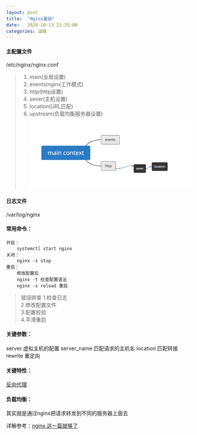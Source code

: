 ```yaml
---
layout: post
title:  "Nginx基础"
date:   2020-10-13 21:25:00
categories: 运维
---
```


#### 主配置文件
/etc/nginx/nginx.conf  
>	1. main(全局设置)  
>	2. events(nginx工作模式)  
>	3. http(http设置)  
>	4. sever(主机设置)  
>	5. location(URL匹配)  
>	6. upstream(负载均衡服务器设置)  
![avatar](/assets/images/study/Nginx_basic01.jpg)

#### 日志文件
/var/log/nginx

#### 常用命令：
	开启：
		systemctl start nginx
	关闭：
		nginx -s stop 
	重启：
		修改配置后
		nginx -t 检查配置语法
		nginx -s reload 重启

>错误排查
>1.检查日志  
>2.修改配置文件  
>3.配置校验  
>4.平滑重启  


#### 关键参数：
server 虚拟主机的配置
server_name 匹配请求的主机名
location 匹配转接
rewrite 重定向

#### 关键特性：
[反向代理]

#### 负载均衡：
其实就是通过nginx把请求转发到不同的服务器上面去


详解参考：[nginx 这一篇就够了]


[反向代理]:https://chinbucher.github.io/运维/2020/10/10/Nginx反向代理(速通).html
[nginx 这一篇就够了]:https://juejin.im/post/6844903944267759624